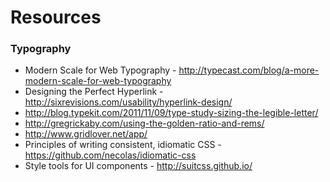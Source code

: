 # Resources

### Typography
 - Modern Scale for Web Typography - http://typecast.com/blog/a-more-modern-scale-for-web-typography
 - Designing the Perfect Hyperlink - http://sixrevisions.com/usability/hyperlink-design/
 - http://blog.typekit.com/2011/11/09/type-study-sizing-the-legible-letter/
 - http://gregrickaby.com/using-the-golden-ratio-and-rems/
 - http://www.gridlover.net/app/
 - Principles of writing consistent, idiomatic CSS -https://github.com/necolas/idiomatic-css
 - Style tools for UI components - http://suitcss.github.io/

